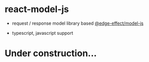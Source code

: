 # react-model-js

-   request / response model library based [@edge-effect/model-js](https://www.npmjs.com/package/@edge-effect/model-js)

-   typescript, javascript support

# Under construction...
